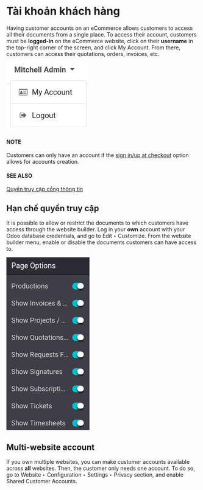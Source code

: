 # Tài khoản khách hàng

Having customer accounts on an eCommerce allows customers to access all their documents from a
single place. To access their account, customers must be **logged-in** on the eCommerce website,
click on their **username** in the top-right corner of the screen, and click My Account.
From there, customers can access their quotations, orders,
invoices, etc.

![Customer account log-in](../../../.gitbook/assets/account-log.png)

#### NOTE
Customers can only have an account if the [sign in/up at checkout](checkout.md#checkout-sign) option
allows for accounts creation.

#### SEE ALSO
[Quyền truy cập cổng thông tin](../../general/users/portal.md)

## Hạn chế quyền truy cập

It is possible to allow or restrict the documents to which customers have access through the website
builder. Log in your **own** account with your Odoo database credentials, and go to
Edit ‣ Customize. From the website builder menu, enable or disable the documents
customers can have access to.

![Documents to which customers have access to from their account](../../../.gitbook/assets/account-documents.png)

## Multi-website account

If you own multiple websites, you can make customer accounts available across **all** websites.
Then, the customer only needs one account. To do so, go to Website ‣ Configuration
‣ Settings ‣ Privacy section, and enable Shared Customer Accounts.
